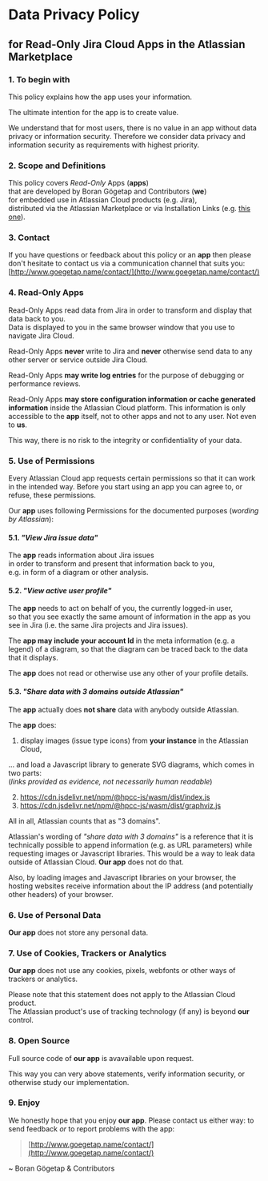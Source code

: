 # Data Privacy Policy
## for Read-Only Jira Cloud Apps in the Atlassian Marketplace

### 1. To begin with
This policy explains how the app uses your information.

The ultimate intention for the app is to create value.

We understand that for most users, there is no value in an app without data privacy or information security. Therefore we consider data privacy and information security as requirements with highest priority.

### 2. Scope and Definitions
This policy covers *Read-Only* Apps (**apps**)  
that are developed by Boran Gögetap and Contributors (**we**)  
for embedded use in Atlassian Cloud products (e.g. Jira),  
distributed via the Atlassian Marketplace or via Installation Links 
(e.g. [this one](https://developer.atlassian.com/console/install/b8f62955-0fb5-4796-8356-e034c3b34762?signature=12b3e11b37073e054e5b3a919421f140aa593d1541a88a1a95fcf7e6fcaa313d&product=jira)).

### 3. Contact
If you have questions or feedback about this policy or an **app** then please don't hesitate
to contact us via a communication channel that suits you: [http://www.goegetap.name/contact/](http://www.goegetap.name/contact/)

### 4. Read-Only Apps
Read-Only Apps read data from Jira in order to transform and display that data back to you.  
Data is displayed to you in the same browser window that you use to navigate Jira Cloud.

Read-Only Apps **never** write to Jira and **never** otherwise send data to any other server or service outside Jira Cloud.

Read-Only Apps **may write log entries** for the purpose of debugging or performance reviews.

Read-Only Apps **may store configuration information or cache generated information** inside the Atlassian Cloud platform. 
This information is only accessible to the **app** itself, not to other apps and not to any user. Not even to **us**.

This way, there is no risk to the integrity or confidentiality of your data.

### 5. Use of Permissions
Every Atlassian Cloud app requests certain permissions so that it can work in the intended way.
Before you start using an app you can agree to, or refuse, these permissions.

Our **app** uses following Permissions for the documented purposes (_wording by Atlassian_):

#### 5.1. _"View Jira issue data"_

The **app** reads information about Jira issues  
in order to transform and present that information back to you,  
e.g. in form of a diagram or other analysis.

#### 5.2. _"View active user profile"_

The **app** needs to act on behalf of you, the currently logged-in user,  
so that you see exactly the same amount of information in the app as you see in Jira (i.e. the same Jira projects and Jira issues).

The **app may include your account Id** in the meta information (e.g. a legend) of a diagram, so that the diagram can be traced back to the data that it displays.  

The **app** does not read or otherwise use any other of your profile details.

#### 5.3. _"Share data with 3 domains outside Atlassian"_

The **app** actually does **not share** data with anybody outside Atlassian.  

The **app** does:
1. display images (issue type icons) from **your instance** in the Atlassian Cloud,  

... and load a Javascript library to generate SVG diagrams, which comes in two parts:  
(*links provided as evidence, not necessarily human readable*)

2. https://cdn.jsdelivr.net/npm/@hpcc-js/wasm/dist/index.js
3. https://cdn.jsdelivr.net/npm/@hpcc-js/wasm/dist/graphviz.js

All in all, Atlassian counts that as "3 domains".  

Atlassian's wording of _"share data with 3 domains"_ is a reference that it is technically possible to append information (e.g. as URL parameters)
while requesting images or Javascript libraries. This would be a way to leak data outside of Atlassian Cloud.
**Our app** does not do that.

Also, by loading images and Javascript libraries on your browser, 
the hosting websites receive information about the IP address (and potentially other headers) of your browser.

### 6. Use of Personal Data
**Our app** does not store any personal data.

### 7. Use of Cookies, Trackers or Analytics
**Our app** does not use any cookies, pixels, webfonts or other ways of trackers or analytics.

Please note that this statement does not apply to the Atlassian Cloud product.  
The Atlassian product's use of tracking technology (if any) is beyond **our** control.

### 8. Open Source

Full source code of **our app** is avavailable upon request.

This way you can very above statements, verify information security, or otherwise study our implementation.

### 9. Enjoy
We honestly hope that you enjoy **our app**.
Please contact us either way: to send feedback *or* to report problems with the app:
> [http://www.goegetap.name/contact/](http://www.goegetap.name/contact/)

~ Boran Gögetap & Contributors
